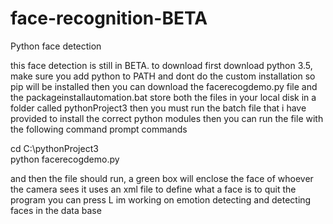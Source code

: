 # face-recognition-BETA
Python face detection

this face detection is still in BETA.
to download first download python 3.5, make sure you add python to PATH and dont do the custom installation so pip will be installed
then you can download the facerecogdemo.py file and the packageinstallautomation.bat
store both the files in your local disk in a folder called pythonProject3
then you must run the batch file that i have provided to install the correct python modules
then you can run the file with the following command prompt commands

cd C:\pythonProject3\
python facerecogdemo.py

and then the file should run,
a green box will enclose the face of whoever the camera sees
it uses an xml file to define what a face is
to quit the program you can press L
im working on emotion detecting and detecting faces in the data base
